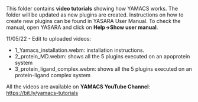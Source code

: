 This folder contains **video tutorials** showing how YAMACS works. The folder will be updated as new plugins are created.
Instructions on how to create new plugins can be found in YASARA User Manual. To check the manual, open YASARA and click on **Help->Show user manual**.


11/05/22 - Edit to uploaded videos:
- 1_Yamacs_installation.webm: installation instructions.
- 2_protein_MD.webm: shows all the 5 plugins executed on an apoprotein system
- 3_protein_ligand_complex.webm: shows all the 5 plugins executed on an protein-ligand complex system


All the videos are available on **YAMACS YouTube Channel**: https://bit.ly/yamacs-tutorials

